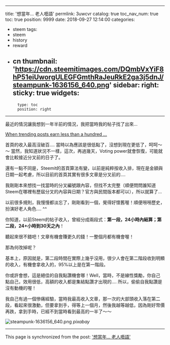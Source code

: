
---
title: '想當年... 老人囈語'
permlink: 3uwcvr
catalog: true
toc_nav_num: true
toc: true
position: 9999
date: 2018-09-27 12:14:00
categories:
- steem
tags:
- steem
- history
- reward
- cn
thumbnail: 'https://cdn.steemitimages.com/DQmbVxYiF8hP51eiUworgULEGFGmthRaJeuRkE2ga3j5dnJ/steampunk-1636156_640.png'
sidebar:
    right:
        sticky: true
widgets:
    -
        type: toc
        position: right
---


最近的情況讓我想到一年半前的情況，我把當時我的帖子找了出來...

[When trending posts earn less than a hundred ...](https://steemit.com/steemit/@deanliu/when-trending-posts-earn-less-then-a-hundred)

首頁的收入最高沒破百.... 當時以為應該是很低點了，沒想到現在更低了，呵呵～～ 當然，我知道狀況不一樣，這次，再過幾天，Voting power就會恢復，可能就會比較接近分叉前的日子了。

還有一點不同是，Steemit的首頁算法有變，以前是純粹按收入排，現在是金額與日期一起考慮，所以目前的首頁其實有很多文章是分叉前的.... 

我剛剛本來想找一找當時的分叉編號跟內容，但找不太完整（順便問問誰知道Steem在哪裡有歷屆分叉的內容與日期？官方與民間版本都可以），所以就算了...

以前很多規則，我慢慢都淡忘了，剛剛看到一個，覺得好懷舊喔！順便嘮嘮歷史，扮演好老人角色.... ^^

你知道，以前Steem的帖子收入，曾經分成兩段式：**第一段，24小時內結算；第二段，24+小時到30天之內**！

聽起來很不錯吧！文章有機會賺更久的錢！一整個月都有機會喔！

那為何改掉呢？

基本上，原因就是，第二段時間在實際上幾乎沒用，很少人會在第二階段收到明顯的收入，有機會拿收入的，95%以上是在第一階段。

你或許會想，這是絕佳的自我點讚機會哪！Well，當時，不是線性獎勵，你自己點自己，效用很低，高額的收入都是集結點讚才出現的.... 所以，偷偷自我點讚是沒有動機的喔！

我自己有過一個慘痛經驗，當時我最高收入文章，那一次的大部頭收入落在第二段，看起來很激動，但要拿到手，得等上一個月，然後我越等越低，因為剛好幣價再跌，拿到手時，已經不到當時看到最高的一半了～～

![steampunk-1636156_640.png](https://cdn.steemitimages.com/DQmbVxYiF8hP51eiUworgULEGFGmthRaJeuRkE2ga3j5dnJ/steampunk-1636156_640.png)
*pixabay*

- - -

This page is synchronized from the post: ['想當年... 老人囈語'](https://steemit.com/@deanliu/3uwcvr)
